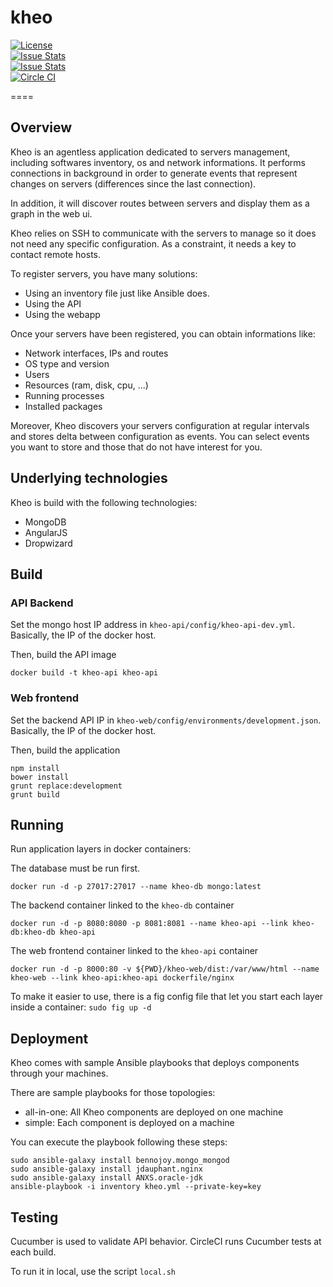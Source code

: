 # kheo  
[![License](http://img.shields.io/:license-mit-blue.svg)](http://doge.mit-license.org)  
[![Issue Stats](http://issuestats.com/github/migibert/kheo/badge/pr)](http://issuestats.com/github/migibert/kheo)  
[![Issue Stats](http://issuestats.com/github/migibert/kheo/badge/issue)](http://issuestats.com/github/migibert/kheo)  
[![Circle CI](https://circleci.com/gh/migibert/kheo/tree/master.svg?style=shield)](https://circleci.com/gh/migibert/kheo)  

====
## Overview
Kheo is an agentless application dedicated to servers management, including softwares inventory, os and network informations. It performs connections in background in order to generate events that represent changes on servers (differences since the last connection).

In addition, it will discover routes between servers and display them as a graph in the web ui.

Kheo relies on SSH to communicate with the servers to manage so it does not need any specific configuration. As a constraint, it needs a key to contact remote hosts.

To register servers, you have many solutions:
- Using an inventory file just like Ansible does.
- Using the API
- Using the webapp

Once your servers have been registered, you can obtain informations like:
- Network interfaces, IPs and routes
- OS type and version
- Users
- Resources (ram, disk, cpu, ...)
- Running processes
- Installed packages

Moreover, Kheo discovers your servers configuration at regular intervals and stores delta between configuration as events. You can select events you want to store and those that do not have interest for you.

## Underlying technologies
Kheo is build with the following technologies:
- MongoDB
- AngularJS
- Dropwizard

## Build

### API Backend

Set the mongo host IP address in `kheo-api/config/kheo-api-dev.yml`. Basically, the IP of the docker host.

Then, build the API image
```
docker build -t kheo-api kheo-api
```

### Web frontend

Set the backend API IP in `kheo-web/config/environments/development.json`. Basically, the IP of the docker host.

Then, build the application
```
npm install
bower install
grunt replace:development
grunt build
```

## Running

Run application layers in docker containers:

The database must be run first.
```
docker run -d -p 27017:27017 --name kheo-db mongo:latest
```

The backend container linked to the `kheo-db` container
```
docker run -d -p 8080:8080 -p 8081:8081 --name kheo-api --link kheo-db:kheo-db kheo-api
```

The web frontend container linked to the `kheo-api` container
```
docker run -d -p 8000:80 -v ${PWD}/kheo-web/dist:/var/www/html --name kheo-web --link kheo-api:kheo-api dockerfile/nginx
```

To make it easier to use, there is a fig config file that let you start each layer inside a container:
```sudo fig up -d```

## Deployment
Kheo comes with sample Ansible playbooks that deploys components through your machines.

There are sample playbooks for those topologies:
- all-in-one: All Kheo components are deployed on one machine
- simple: Each component is deployed on a machine

You can execute the playbook following these steps:
```
sudo ansible-galaxy install bennojoy.mongo_mongod
sudo ansible-galaxy install jdauphant.nginx
sudo ansible-galaxy install ANXS.oracle-jdk
ansible-playbook -i inventory kheo.yml --private-key=key
```

## Testing
Cucumber is used to validate API behavior. CircleCI runs Cucumber tests at each build.

To run it in local, use the script `local.sh`
